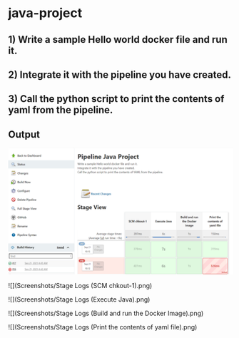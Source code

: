 # java-project
## 1) Write a sample Hello world docker file and run it.
## 2) Integrate it with the pipeline you have created.
## 3) Call the python script to print the contents of yaml from the pipeline.


<h2 class="code-line" data-line-start=1 data-line-end=2 ><a id="Output_1"></a>Output</h2>
<p class="has-line-data" data-line-start="2" data-line-end="3"><img src="Screenshots/Pipeline_stages.png" alt=""></p>
<p class="has-line-data" data-line-start="4" data-line-end="5">![](Screenshots/Stage Logs (SCM chkout-1).png)</p>
<p class="has-line-data" data-line-start="6" data-line-end="7">![](Screenshots/Stage Logs (Execute Java).png)</p>
<p class="has-line-data" data-line-start="8" data-line-end="9">![](Screenshots/Stage Logs (Build and run the Docker Image).png)</p>
<p class="has-line-data" data-line-start="10" data-line-end="11">![](Screenshots/Stage Logs (Print the contents of yaml file).png)</p>
